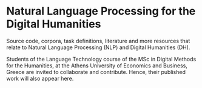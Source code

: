 # Natural Language Processing for the Digital Humanities

Source code, corpora, task definitions, literature and more resources that relate to Natural Language Processing (NLP) and Digital Humanities (DH).

Students of the Language Technology course of the MSc in Digital Methods for the Humanities, at the Athens University of Economics and Business, Greece are invited to collaborate and contribute. Hence, their published work will also appear here.
